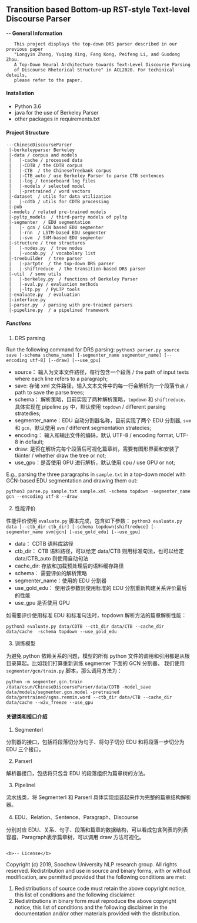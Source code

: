 ## Transition based Bottom-up RST-style Text-level Discourse Parser

<b>-- General Information</b>
```
   This project displays the top-down DRS parser described in our previous paper 
   "Longyin Zhang, Yuqing Xing, Fang Kong, Peifeng Li, and Guodong Zhou. 
   A Top-Down Neural Architecture towards Text-Level Discourse Parsing 
   of Discourse Rhetorical Structure" in ACL2020. For techinical details, 
   please refer to the paper.
```

#### Installation
- Python 3.6
- java for the use of Berkeley Parser
- other packages in requirements.txt

#### Project Structure
```
---ChineseDiscourseParser
 |-berkeleyparser Berkeley
 |-data / corpus and models
 |   |-cache / processed data
 |   |-CDTB / the CDTB corpus
 |   |-CTB  / the ChineseTreebank corpus
 |   |-CTB_auto / use Berkeley Parser to parse CTB sentences
 |   |-log / tensorboard log files
 |   |-models / selected model
 |   |-pretrained / word vectors
 |-dataset  / utils for data utilization 
 |   |-cdtb / utils for CDTB processing
 |-pub  
 |-models / related pre-trained models
 |-pyltp_models  / third-party models of pyltp
 |-segmenter  / EDU segmentation
 |   |- gcn / GCN based EDU segmenter
 |   |-rnn  / LSTM-based EDU segmenter
 |   |-svm  / SVM-based EDU segmenter 
 |-structure / tree structures
 |   |-nodes.py  / tree nodes 
 |   |-vocab.py  / vocabolary list
 |-treebuilder  / tree parser
 |   |-partptr  / the top-down DRS parser
 |   |-shiftreduce  / the transition-based DRS parser 
 |-util  / some utils
 |   |-berkeley.py  / functions of Berkeley Parser 
 |   |-eval.py / evaluation methods
 |   |-ltp.py  / PyLTP tools
 |-evaluate.py  / evaluation
 |-interface.py 
 |-parser.py  / parsing with pre-trained parsers
 |-pipeline.py  / a pipelined framework
```

##### Functions

1. DRS parsing

Run the following command for DRS parsing:
`python3 parser.py source save [-schema schema_name] [-segmenter_name segmenter_name] [--encoding utf-8] [--draw] [--use_gpu]`

- source： 输入为文本文件路径，每行包含一个段落 / the path of input texts where each line refers to a paragraph;
- save: 存储 xml 文件路径，输入文本文件中的每一行会解析为一个段落节点 / path to save the parse trees;
- schema： 解析策略，目前实现了两种解析策略，`topdown` 和 `shiftreduce`，具体实现在 pipeline.py 中，默认使用 `topdown` / different parsing stratedies;
- segmenter_name：EDU 自动分割器名称，目前实现了两个 EDU 分割器, `svm` 和 `gcn`，默认使用 `svm` / different segmentation stratedies;
- encoding： 输入和输出文件的编码，默认 UTF-8 / encoding format, UTF-8 in default;
- draw: 是否在解析完每个段落后可视化篇章树，需要有图形界面和安装了 tkinter / whether draw the tree or not;
- use_gpu：是否使用 GPU 进行解析，默认使用 cpu  / use GPU or not;

E.g., parsing the three paragraphs in `sample.txt` in a top-down model with GCN-based EDU segmentation and drawing them out:

```shell
python3 parse.py sample.txt sample.xml -schema topdown -segmenter_name gcn --encoding utf-8 --draw
```

2. 性能评价

性能评价使用 `evaluate.py` 脚本完成，包含如下参数：
`python3 evaluate.py data [--ctb_dir ctb_dir] [-schema topdown|shiftreduce] [-segmenter_name svm|gcn] [-use_gold_edu] [--use_gpu]`

- data： CDTB 语料库路径
- ctb_dir： CTB 语料路径，可以给定 data/CTB 则用标准句法，也可以给定 data/CTB_auto 则使用自动句法
- cache_dir: 存放和加载预处理后的语料缓存路径
- schema： 需要评价的解析策略
- segmenter_name：使用的 EDU 分割器
- use_gold_edu： 使用该参数则使用标准的 EDU 分割重新构建关系评价最后的性能
- use_gpu 是否使用 GPU

如需要评价使用标准 EDU 和标准句法时，topdown 解析方法的篇章解析性能：
```shell
python3 evaluate.py data/CDTB --ctb_dir data/CTB --cache_dir data/cache  -schema topdown --use_gold_edu
```

3. 训练模型

为避免 python 依赖关系的问题，模型的所有 python 文件的调用和引用都是从根目录算起。比如我们打算重新训练 segmenter 下面的 GCN 分割器，
我们使用 `segmenter/gcn/train.py` 脚本，那么调用方法为：

```shell
python -m segmenter.gcn.train /data/csun/ChineseDiscourseParser/data/CDTB -model_save data/models/segmenter.gcn.model -pretrained data/pretrained/sgns.renmin.word --ctb_dir data/CTB --cache_dir data/cache --w2v_freeze --use_gpu
```


#### 关键类和接口介绍

1. SegmenterI

分割器的接口，包括将段落切分为句子、将句子切分 EDU 和将段落一步切分为 EDU 三个接口。

2. ParserI

解析器接口，包括将只包含 EDU 的段落组织为篇章树的方法。

3. PipelineI

流水线类，将 SegmenterI 和 ParserI 具体实现组装起来作为完整的篇章结构解析器。

4. EDU、Relation、Sentence、Paragraph、Discourse

分别对应 EDU、关系、句子、段落和篇章的数据结构，可以看成包含列表的列表容器，Paragraph表示篇章树，可以调用 draw 方法可视化。

```

<b>-- License</b>
```
   Copyright (c) 2019, Soochow University NLP research group. All rights reserved.
   Redistribution and use in source and binary forms, with or without modification, are permitted provided that
   the following conditions are met:
   1. Redistributions of source code must retain the above copyright notice, this list of conditions and the
      following disclaimer.
   2. Redistributions in binary form must reproduce the above copyright notice, this list of conditions and the
      following disclaimer in the documentation and/or other materials provided with the distribution.
```
